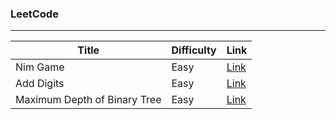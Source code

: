 ### LeetCode
***

|Title|Difficulty|Link|
|-----|----------|----|
|Nim Game|Easy|[Link](https://github.com/PatrickLin1993/LeetCode/tree/master/Nim-Game)|
|Add Digits|Easy|[Link](https://github.com/PatrickLin1993/LeetCode/tree/master/Add%20Digits)|
|Maximum Depth of Binary Tree|Easy|[Link](https://github.com/PatrickLin1993/LeetCode/tree/master/Maximum%20Depth%20of%20Binary%20Tree)|

